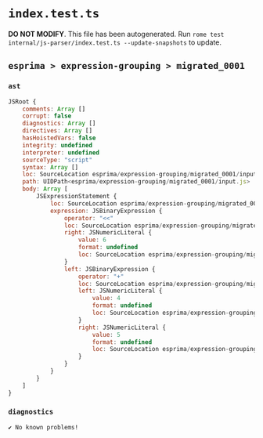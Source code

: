 # `index.test.ts`

**DO NOT MODIFY**. This file has been autogenerated. Run `rome test internal/js-parser/index.test.ts --update-snapshots` to update.

## `esprima > expression-grouping > migrated_0001`

### `ast`

```javascript
JSRoot {
	comments: Array []
	corrupt: false
	diagnostics: Array []
	directives: Array []
	hasHoistedVars: false
	integrity: undefined
	interpreter: undefined
	sourceType: "script"
	syntax: Array []
	loc: SourceLocation esprima/expression-grouping/migrated_0001/input.js 1:0-2:0
	path: UIDPath<esprima/expression-grouping/migrated_0001/input.js>
	body: Array [
		JSExpressionStatement {
			loc: SourceLocation esprima/expression-grouping/migrated_0001/input.js 1:0-1:12
			expression: JSBinaryExpression {
				operator: "<<"
				loc: SourceLocation esprima/expression-grouping/migrated_0001/input.js 1:0-1:12
				right: JSNumericLiteral {
					value: 6
					format: undefined
					loc: SourceLocation esprima/expression-grouping/migrated_0001/input.js 1:10-1:11
				}
				left: JSBinaryExpression {
					operator: "+"
					loc: SourceLocation esprima/expression-grouping/migrated_0001/input.js 1:0-1:5
					left: JSNumericLiteral {
						value: 4
						format: undefined
						loc: SourceLocation esprima/expression-grouping/migrated_0001/input.js 1:0-1:1
					}
					right: JSNumericLiteral {
						value: 5
						format: undefined
						loc: SourceLocation esprima/expression-grouping/migrated_0001/input.js 1:4-1:5
					}
				}
			}
		}
	]
}
```

### `diagnostics`

```
✔ No known problems!

```

